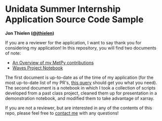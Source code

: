 Unidata Summer Internship Application Source Code Sample
========================================================

**Jon Thielen ([@jthielen](https://github.com/jthielen))**

If you are a reviewer for the application, I want to say thank you for considering my application! In this repository, you will find two documents of note:

- [An Overview of my MetPy contributions](metpy_contributions.md)
- [Waves Project Notebook](waves_project.ipynb)

The first document is up-to-date as of the time of my application (for the most up-to-date list of my PR's, [this query](https://github.com/Unidata/MetPy/pulls?q=is%3Apr+author%3Ajthielen) should get you what you need). The second document is a notebook in which I took a collection of scripts developed from a past class project, cleaned them up for presentation in a demonstration notebook, and modified them to take advantage of xarray.

If you are not a reviewer, but are interested in any of the contents of this repo, please feel free to [contact me](https://github.com/jthielen) with any questions!